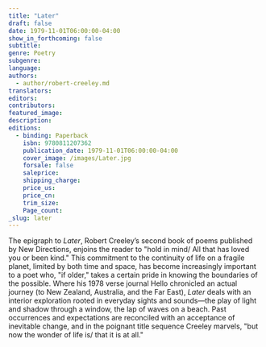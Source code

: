 ```yaml
---
title: "Later"
draft: false
date: 1979-11-01T06:00:00-04:00
show_in_forthcoming: false
subtitle:
genre: Poetry
subgenre:
language:
authors:
  - author/robert-creeley.md
translators:
editors:
contributors:
featured_image:
description:
editions:
  - binding: Paperback
    isbn: 9780811207362
    publication_date: 1979-11-01T06:00:00-04:00
    cover_image: /images/Later.jpg
    forsale: false
    saleprice:
    shipping_charge:
    price_us:
    price_cn:
    trim_size:
    Page_count:
_slug: later
---
```


The epigraph to _Later_, Robert Creeley’s second book of poems published by New Directions, enjoins the reader to "hold in mind/ All that has loved you or been kind." This commitment to the continuity of life on a fragile planet, limited by both time and space, has become increasingly important to a poet who, "if older," takes a certain pride in knowing the boundaries of the possible. Where his 1978 verse journal Hello chronicled an actual journey (to New Zealand, Australia, and the Far East), _Later_ deals with an interior exploration rooted in everyday sights and sounds––the play of light and shadow through a window, the lap of waves on a beach. Past occurrences and expectations are reconciled with an acceptance of inevitable change, and in the poignant title sequence Creeley marvels, "but now the wonder of life is/ that it is at all."

